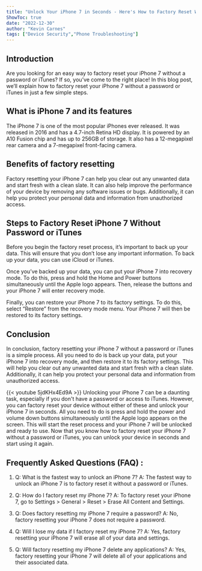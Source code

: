 ```yaml
---
title: "Unlock Your iPhone 7 in Seconds - Here's How to Factory Reset Without a Password or iTunes!"
ShowToc: true 
date: "2022-12-30"
author: "Kevin Carnes" 
tags: ["Device Security","Phone Troubleshooting"]
---
```

## Introduction
Are you looking for an easy way to factory reset your iPhone 7 without a password or iTunes? If so, you’ve come to the right place! In this blog post, we’ll explain how to factory reset your iPhone 7 without a password or iTunes in just a few simple steps.

## What is iPhone 7 and its features
The iPhone 7 is one of the most popular iPhones ever released. It was released in 2016 and has a 4.7-inch Retina HD display. It is powered by an A10 Fusion chip and has up to 256GB of storage. It also has a 12-megapixel rear camera and a 7-megapixel front-facing camera. 

## Benefits of factory resetting
Factory resetting your iPhone 7 can help you clear out any unwanted data and start fresh with a clean slate. It can also help improve the performance of your device by removing any software issues or bugs. Additionally, it can help you protect your personal data and information from unauthorized access.

## Steps to Factory Reset iPhone 7 Without Password or iTunes
Before you begin the factory reset process, it’s important to back up your data. This will ensure that you don’t lose any important information. To back up your data, you can use iCloud or iTunes.

Once you’ve backed up your data, you can put your iPhone 7 into recovery mode. To do this, press and hold the Home and Power buttons simultaneously until the Apple logo appears. Then, release the buttons and your iPhone 7 will enter recovery mode.

Finally, you can restore your iPhone 7 to its factory settings. To do this, select “Restore” from the recovery mode menu. Your iPhone 7 will then be restored to its factory settings.

## Conclusion
In conclusion, factory resetting your iPhone 7 without a password or iTunes is a simple process. All you need to do is back up your data, put your iPhone 7 into recovery mode, and then restore it to its factory settings. This will help you clear out any unwanted data and start fresh with a clean slate. Additionally, it can help you protect your personal data and information from unauthorized access.

{{< youtube 5jdKHx4Ed9A >}} 
Unlocking your iPhone 7 can be a daunting task, especially if you don't have a password or access to iTunes. However, you can factory reset your device without either of these and unlock your iPhone 7 in seconds. All you need to do is press and hold the power and volume down buttons simultaneously until the Apple logo appears on the screen. This will start the reset process and your iPhone 7 will be unlocked and ready to use. Now that you know how to factory reset your iPhone 7 without a password or iTunes, you can unlock your device in seconds and start using it again.

## Frequently Asked Questions (FAQ) :
1. Q: What is the fastest way to unlock an iPhone 7?
A: The fastest way to unlock an iPhone 7 is to factory reset it without a password or iTunes. 

2. Q: How do I factory reset my iPhone 7?
A: To factory reset your iPhone 7, go to Settings > General > Reset > Erase All Content and Settings. 

3. Q: Does factory resetting my iPhone 7 require a password?
A: No, factory resetting your iPhone 7 does not require a password. 

4. Q: Will I lose my data if I factory reset my iPhone 7?
A: Yes, factory resetting your iPhone 7 will erase all of your data and settings. 

5. Q: Will factory resetting my iPhone 7 delete any applications?
A: Yes, factory resetting your iPhone 7 will delete all of your applications and their associated data.


